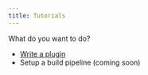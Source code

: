 ```yaml
---
title: Tutorials
---
```


What do you want to do?

* [Write a plugin](/tutorials/plugin)
* Setup a build pipeline (coming soon)